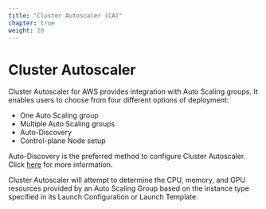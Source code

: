 ```yaml
---
title: "Cluster Autoscaler (CA)"
chapter: true
weight: 20
---
```


# Cluster Autoscaler

Cluster Autoscaler for AWS provides integration with Auto Scaling groups. It enables users to choose from four different options of deployment:

* One Auto Scaling group
* Multiple Auto Scaling groups
* Auto-Discovery
* Control-plane Node setup

Auto-Discovery is the preferred method to configure Cluster Autoscaler. Click [here](https://github.com/kubernetes/autoscaler/tree/master/cluster-autoscaler/cloudprovider/aws) for more information.

Cluster Autoscaler will attempt to determine the CPU, memory, and GPU resources provided by an Auto Scaling Group based on the instance type specified in its Launch Configuration or Launch Template.